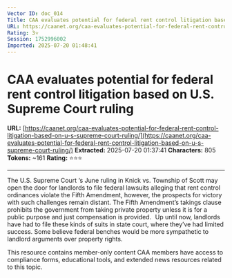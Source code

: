 ```yaml
---
Vector ID: doc_014
Title: CAA evaluates potential for federal rent control litigation based on U.S. Supreme Court ruling
URL: https://caanet.org/caa-evaluates-potential-for-federal-rent-control-litigation-based-on-u-s-supreme-court-ruling/
Rating: 3⭐
Session: 1752996002
Imported: 2025-07-20 01:48:41
---
```


# CAA evaluates potential for federal rent control litigation based on U.S. Supreme Court ruling

**URL:** [https://caanet.org/caa-evaluates-potential-for-federal-rent-control-litigation-based-on-u-s-supreme-court-ruling/](https://caanet.org/caa-evaluates-potential-for-federal-rent-control-litigation-based-on-u-s-supreme-court-ruling/)
**Extracted:** 2025-07-20 01:37:41
**Characters:** 805
**Tokens:** ~161
**Rating:** ⭐⭐⭐

---


The U.S. Supreme Court ‘s June ruling in Knick vs.
Township of Scott may open the door for landlords to file federal lawsuits
alleging that rent control ordinances violate the Fifth Amendment, however, the
prospects for victory with such challenges remain distant. 
The Fifth Amendment’s takings clause prohibits the
government from taking private property unless it is for a public purpose and
just compensation is provided.   
Up until now, landlords have had to file these kinds of suits in state court, where they’ve had limited success. Some believe federal benches would be more sympathetic to landlord arguments over property rights.  

This resource contains member-only content
CAA members have access to compliance forms, educational tools, and extended news resources related to this topic.


